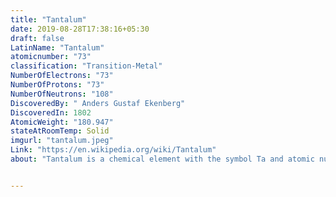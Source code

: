 ```yaml
---
title: "Tantalum"
date: 2019-08-28T17:38:16+05:30
draft: false
LatinName: "Tantalum"
atomicnumber: "73"
classification: "Transition-Metal"
NumberOfElectrons: "73"
NumberOfProtons: "73"
NumberOfNeutrons: "108" 
DiscoveredBy: " Anders Gustaf Ekenberg" 
DiscoveredIn: 1802
AtomicWeight: "180.947"
stateAtRoomTemp: Solid
imgurl: "tantalum.jpeg"
Link: "https://en.wikipedia.org/wiki/Tantalum"
about: "Tantalum is a chemical element with the symbol Ta and atomic number 73. Previously known as tantalium, its name comes from Tantalus, a villain from Greek mythology.[5] Tantalum is a rare, hard, blue-gray, lustrous transition metal that is highly corrosion-resistant. It is part of the refractory metals group, which are widely used as minor components in alloys. The chemical inertness of tantalum makes it a valuable substance for laboratory equipment and a substitute for platinum. Its main use today is in tantalum capacitors in electronic equipment such as mobile phones, DVD players, video game systems and computers. "


---
```


